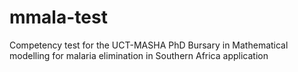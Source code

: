 # mmala-test
Competency test for the UCT-MASHA PhD Bursary in Mathematical modelling for malaria elimination in Southern Africa application
